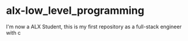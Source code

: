 # alx-low_level_programming
I'm now a ALX Student, this is my first repository as a full-stack engineer with c
